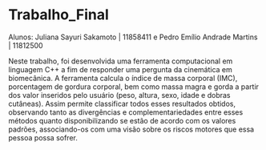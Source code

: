 # Trabalho_Final
Alunos: Juliana Sayuri Sakamoto | 11858411 e Pedro Emílio Andrade Martins |  11812500

Neste trabalho, foi desenvolvida uma ferramenta computacional em linguagem C++ a fim de responder uma pergunta da cinemática em biomecânica. A ferramenta calcula o índice de massa corporal (IMC), porcentagem de gordura corporal, bem como massa magra e gorda a partir dos valor inseridos pelo usuário (peso, altura, sexo, idade e dobras cutâneas). Assim permite classificar todos esses resultados obtidos, observando tanto as divergências e complementariedades entre esses métodos quanto disponibilizando se estão de acordo com os valores padrões, associando-os com uma visão sobre os riscos motores que essa pessoa possa sofrer.
